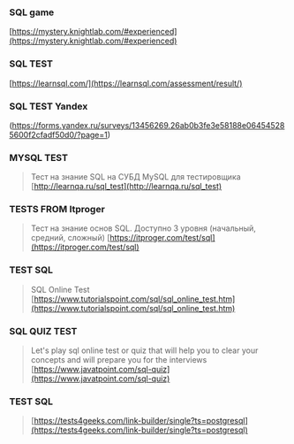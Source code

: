 ### SQL game

[https://mystery.knightlab.com/#experienced](https://mystery.knightlab.com/#experienced)

### SQL TEST

[https://learnsql.com/](https://learnsql.com/assessment/result/)

### SQL TEST Yandex

(https://forms.yandex.ru/surveys/13456269.26ab0b3fe3e58188e064545285600f2cfadf50d0/?page=1)  

### MYSQL TEST

> Тест на знание SQL на СУБД MySQL для тестировщика  
> [http://learnqa.ru/sql_test](http://learnqa.ru/sql_test)  

### TESTS FROM Itproger 

> Тест на знание основ SQL. Доступно 3 уровня (начальный, средний, сложный) 
> [https://itproger.com/test/sql](https://itproger.com/test/sql)  

### TEST SQL

> SQL Online Test  
> [https://www.tutorialspoint.com/sql/sql_online_test.htm](https://www.tutorialspoint.com/sql/sql_online_test.htm)  

### SQL QUIZ TEST

> Let's play sql online test or quiz that will help you to clear your concepts and will prepare you for the interviews  
> [https://www.javatpoint.com/sql-quiz](https://www.javatpoint.com/sql-quiz)  

### TEST SQL

> [https://tests4geeks.com/link-builder/single?ts=postgresql](https://tests4geeks.com/link-builder/single?ts=postgresql)
